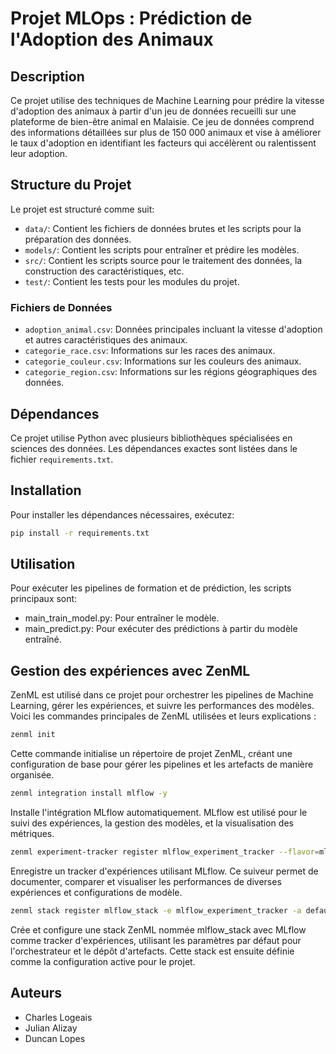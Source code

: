 # Projet MLOps : Prédiction de l'Adoption des Animaux

## Description
Ce projet utilise des techniques de Machine Learning pour prédire la vitesse d'adoption des animaux à partir d'un jeu de données recueilli sur une plateforme de bien-être animal en Malaisie. Ce jeu de données comprend des informations détaillées sur plus de 150 000 animaux et vise à améliorer le taux d'adoption en identifiant les facteurs qui accélèrent ou ralentissent leur adoption.

## Structure du Projet
Le projet est structuré comme suit:
- `data/`: Contient les fichiers de données brutes et les scripts pour la préparation des données.
- `models/`: Contient les scripts pour entraîner et prédire les modèles.
- `src/`: Contient les scripts source pour le traitement des données, la construction des caractéristiques, etc.
- `test/`: Contient les tests pour les modules du projet.

### Fichiers de Données
- `adoption_animal.csv`: Données principales incluant la vitesse d'adoption et autres caractéristiques des animaux.
- `categorie_race.csv`: Informations sur les races des animaux.
- `categorie_couleur.csv`: Informations sur les couleurs des animaux.
- `categorie_region.csv`: Informations sur les régions géographiques des données.

## Dépendances
Ce projet utilise Python avec plusieurs bibliothèques spécialisées en sciences des données. Les dépendances exactes sont listées dans le fichier `requirements.txt`.

## Installation
Pour installer les dépendances nécessaires, exécutez:
```bash
pip install -r requirements.txt
```
## Utilisation
Pour exécuter les pipelines de formation et de prédiction, les scripts principaux sont:

- main_train_model.py: Pour entraîner le modèle.
- main_predict.py: Pour exécuter des prédictions à partir du modèle entraîné.

## Gestion des expériences avec ZenML
ZenML est utilisé dans ce projet pour orchestrer les pipelines de Machine Learning, gérer les expériences, et suivre les performances des modèles. Voici les commandes principales de ZenML utilisées et leurs explications :

```bash 
zenml init 
```

Cette commande initialise un répertoire de projet ZenML, créant une configuration de base pour gérer les pipelines et les artefacts de manière organisée.

```bash 
zenml integration install mlflow -y
```
Installe l'intégration MLflow automatiquement. MLflow est utilisé pour le suivi des expériences, la gestion des modèles, et la visualisation des métriques.

```bash 
zenml experiment-tracker register mlflow_experiment_tracker --flavor=mlflow
```
Enregistre un tracker d'expériences utilisant MLflow. Ce suiveur permet de documenter, comparer et visualiser les performances de diverses expériences et configurations de modèle.

```bash 
zenml stack register mlflow_stack -e mlflow_experiment_tracker -a default -o default --set
```
Crée et configure une stack ZenML nommée mlflow_stack avec MLflow comme tracker d'expériences, utilisant les paramètres par défaut pour l'orchestrateur et le dépôt d'artefacts. Cette stack est ensuite définie comme la configuration active pour le projet.


## Auteurs

- Charles Logeais
- Julian Alizay
- Duncan Lopes